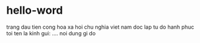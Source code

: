 # hello-word
trang dau tien
cong hoa xa hoi chu nghia viet nam
doc lap tu do hanh phuc
toi ten la
kinh gui: ....
noi dung gi do

